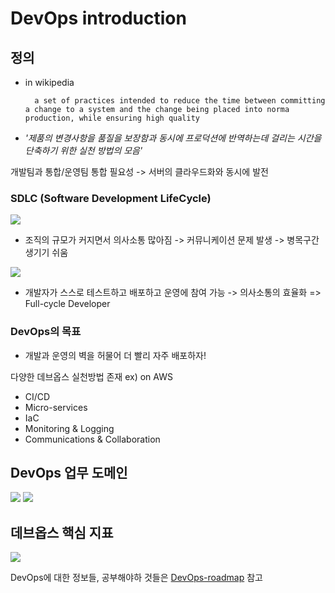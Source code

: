 # DevOps introduction

## 정의

- in wikipedia

        a set of practices intended to reduce the time between committing a change to a system and the change being placed into norma production, while ensuring high quality

- _'제품의 변경사항을 품질을 보장함과 동시에 프로덕션에 반역하는데 걸리는 시간을 단축하기 위한 실천 방법의 모음'_

개발팀과 통합/운영팀 통합 필요성 -> 서버의 클라우드화와 동시에 발전

### SDLC (Software Development LifeCycle)

<img src="../Image/sdlc.png">

- 조직의 규모가 커지면서 의사소통 많아짐 -> 커뮤니케이션 문제 발생 -> 병목구간 생기기 쉬움

<img src="../Image/devops.png">

- 개발자가 스스로 테스트하고 배포하고 운영에 참여 가능 -> 의사소통의 효율화
  => Full-cycle Developer

### DevOps의 목표

- 개발과 운영의 벽을 허물어 더 빨리 자주 배포하자!

다양한 데브옵스 실천방법 존재 ex) on AWS

- CI/CD
- Micro-services
- IaC
- Monitoring & Logging
- Communications & Collaboration

## DevOps 업무 도메인

<img src="../Image/devops-domain-1.png">
<img src="../Image/devops-domain-2.png">

## 데브옵스 핵심 지표

<img src="../Image/devops-core.png">

DevOps에 대한 정보들, 공부해야하 것들은
[DevOps-roadmap](https://roadmap.sh/devops) 참고
